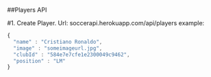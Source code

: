##Players API

#1. Create Player. Url: soccerapi.herokuapp.com/api/players
example: 
```javascript
{
  "name" : "Cristiano Ronaldo",
  "image" : "someimageurl.jpg",
  "clubId" : "584e7e7cfe1e2300049c9462",
  "position" : "LM"
}

